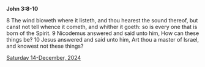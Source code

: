 **John 3:8-10**

8 The wind bloweth where it listeth, and thou hearest the sound thereof, but canst not tell whence it cometh, and whither it goeth: so is every one that is born of the Spirit. 9 Nicodemus answered and said unto him, How can these things be? 10 Jesus answered and said unto him, Art thou a master of Israel, and knowest not these things?

[Saturday 14-December, 2024](https://getbible.life/kjv/John/3/8-10)
